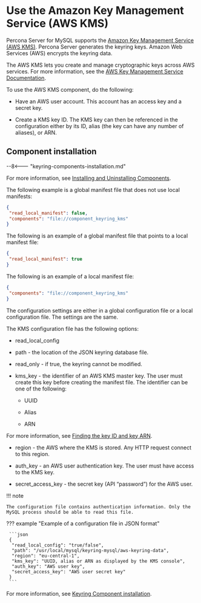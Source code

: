 # Use the Amazon Key Management Service (AWS KMS)

Percona Server for MySQL supports the [Amazon Key Management Service (AWS KMS)](https://aws.amazon.com/kms/). Percona Server
generates the keyring keys. Amazon Web Services (AWS) encrypts the keyring data.

The AWS KMS lets you create and manage cryptographic keys across AWS services. For more information, see the
[AWS Key Management Service Documentation](https://docs.aws.amazon.com/kms/).

To use the AWS KMS component, do the following:

* Have an AWS user account. This account has an access key and a secret key.

* Create a KMS key ID. The KMS key can then be referenced in the configuration
either by its ID, alias (the key can have any number of aliases), or ARN.

## Component installation

--8<--- "keyring-components-installation.md"

For more information, see [Installing and Uninstalling Components].

The following example is a global manifest file that does not use local
manifests:

```json
{
 "read_local_manifest": false,
 "components": "file://component_keyring_kms"
}
```

The following is an example of a global manifest file that points to a local manifest file:

```json
{
 "read_local_manifest": true
}
```

The following is an example of a local manifest file:

```json
{
 "components": "file://component_keyring_kms"
}
```

The configuration settings are either in a global configuration file or a local
configuration file. The settings are the same.

The KMS configuration file has the following options:

* read_local_config

* path - the location of the JSON keyring database file.

* read_only - if true, the keyring cannot be modified.

* kms_key - the identifier of an AWS KMS master key. The user must create this key before creating the manifest file. The identifier can be one of the
following:

    * UUID

    * Alias

    * ARN

For more information, see [Finding the key ID and key ARN](https://docs.aws.amazon.com/kms/latest/developerguide/find-cmk-id-arn.html).

* region - the AWS where the KMS is stored. Any HTTP request connect to this region.

* auth_key - an AWS user authentication key. The user must have access to the KMS key.

* secret_access_key - the secret key (API “password”) for the AWS user.

!!! note

    The configuration file contains authentication information. Only the MySQL process should be able to read this file.

??? example "Example of a configuration file in JSON format"

     ```json
     {
      "read_local_config": "true/false",
      "path": "/usr/local/mysql/keyring-mysql/aws-keyring-data",
      "region": "eu-central-1",
      "kms_key": "UUID, alias or ARN as displayed by the KMS console",
      "auth_key": "AWS user key",
      "secret_access_key": "AWS user secret key"
     }
     ```

For more information, see [Keyring Component installation].

[Installing and Uninstalling Components]: https://dev.mysql.com/doc/refman/{{vers}}/en/component-loading.html
[Keyring Component installation]: https://dev.mysql.com/doc/refman/{{vers}}/en/keyring-component-installation.html
